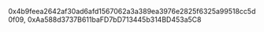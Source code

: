 0x4b9feea2642af30ad6afd1567062a3a389ea3976e2825f6325a99518cc5d0f09, 0xAa588d3737B611baFD7bD713445b314BD453a5C8
